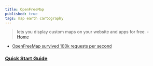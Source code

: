 ```yaml
---
title: OpenFreeMap
published: true
tags: map earth cartography
---
```

> lets you display custom maps on your website and apps for free. - [Home](https://openfreemap.org/)

- [	OpenFreeMap survived 100k requests per second](https://news.ycombinator.com/item?id=44846318)

### [Quick Start Guide](https://openfreemap.org/quick_start/)

<script src="https://unpkg.com/maplibre-gl/dist/maplibre-gl.js"></script>
<link href="https://unpkg.com/maplibre-gl/dist/maplibre-gl.css" rel="stylesheet" />

<div id="map" style="width: 100%; height: 500px"></div>
<script>
  const map = new maplibregl.Map({
    style: 'https://tiles.openfreemap.org/styles/liberty',
    center: [5.71667, 45.16667],
    zoom: 9.5,
    container: 'map',
  })
</script>
